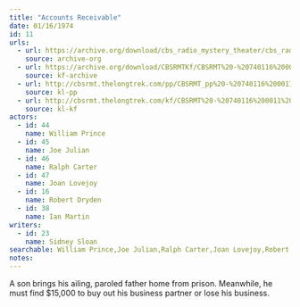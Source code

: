 ```yaml
---
title: "Accounts Receivable"
date: 01/16/1974
id: 11
urls: 
  - url: https://archive.org/download/cbs_radio_mystery_theater/cbs_radio_mystery_theater-0001-0050.zip/cbs_radio_mystery_theater-0001-0050%2Fcbsrmt_0011_accounts_receivable.mp3
    source: archive-org
  - url: https://archive.org/download/CBSRMTKf/CBSRMT%20-%20740116%200011%20Accounts%20Receivable_kf.mp3
    source: kf-archive
  - url: http://cbsrmt.thelongtrek.com/pp/CBSRMT_pp%20-%20740116%200011%20Accounts%20Receivable.mp3
    source: kl-pp
  - url: http://cbsrmt.thelongtrek.com/kf/CBSRMT%20-%20740116%200011%20Accounts%20Receivable_kf.mp3
    source: kl-kf
actors:  
  - id: 44
    name: William Prince  
  - id: 45
    name: Joe Julian  
  - id: 46
    name: Ralph Carter  
  - id: 47
    name: Joan Lovejoy  
  - id: 16
    name: Robert Dryden  
  - id: 38
    name: Ian Martin
writers:  
  - id: 23
    name: Sidney Sloan
searchable: William Prince,Joe Julian,Ralph Carter,Joan Lovejoy,Robert Dryden,Ian Martin Sidney Sloan
notes:  
---
```

A son brings his ailing, paroled father home from prison. Meanwhile, he must find $15,000 to buy out his business partner or lose his business.